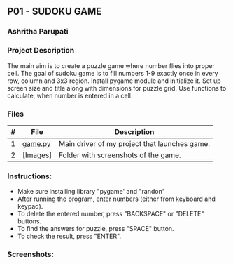 ## P01 - SUDOKU GAME
### Ashritha Parupati
### Project Description

The main aim is to create a puzzle game where number flies into proper cell. The goal of sudoku game is to fill numbers 1-9 exactly once in every row, column and 3x3 region. Install pygame module and initialize it. Set up screen size and title along with dimensions for puzzle grid. Use functions to calculate, when number is entered in a cell.

### Files

| #     | File       | Description                                                |
| :---: | ---------- | ---------------------------------------------------------- |
|   1   | [game.py](https://github.com/ashrithap02/5443-2D-Parupati/blob/main/Assignments/P01/game.py)       | Main driver of my project that launches game.        |
|   2   | [Images]         | Folder with screenshots of the game.                 |

### Instructions:

- Make sure installing library "pygame' and "randon"
- After running the program, enter numbers (either from keyboard and keypad).
- To delete the entered number, press "BACKSPACE" or "DELETE" buttons.
- To find the answers for puzzle, press "SPACE" button.
- To check the result, press "ENTER".

### Screenshots:


